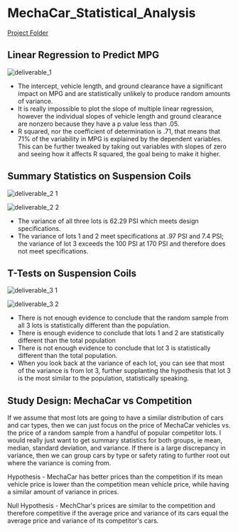 # MechaCar_Statistical_Analysis

[Project Folder](https://github.com/HartChrisT/MechaCar_Statistical_Analysis/edit/main/project_folder)
## Linear Regression to Predict MPG

![deliverable_1](https://user-images.githubusercontent.com/92996865/161465221-8f352093-9a72-4e75-8271-0393568a7873.png)

- The intercept, vehicle length, and ground clearance have a significant impact on MPG and are statistically unlikely to produce random amounts of variance.
- It is really impossible to plot the slope of multiple linear regression, however the individual slopes of vehicle length and ground clearance are nonzero because they have a p value less than .05.
- R squared, nor the coefficient of determination is .71, that means that 71% of the variability in MPG is explained by the dependent variables. This can be further tweaked by taking out variables with slopes of zero and seeing how it affects R squared, the goal being to make it higher.
## Summary Statistics on Suspension Coils

![deliverable_2 1](https://user-images.githubusercontent.com/92996865/161465274-95d84b06-e733-4e12-82aa-cfe4d4caf6c8.png)

![deliverable_2 2](https://user-images.githubusercontent.com/92996865/161465302-18fd0c01-fdee-4d09-ad71-666e068fff66.png)

- The variance of all three lots is 62.29 PSI which meets design specifications.
- The variance of lots 1 and 2 meet specifications at .97 PSI and 7.4 PSI; the variance of lot 3 exceeds the 100 PSI at 170 PSI and therefore does not meet specifications.

## T-Tests on Suspension Coils

![deliverable_3 1](https://user-images.githubusercontent.com/92996865/161465449-695f25e6-b9ab-482e-81b1-e205b0fa1ff4.png)

![deliverable_3 2](https://user-images.githubusercontent.com/92996865/161465456-605e1483-d788-4d25-8975-1ed92e0da7ea.png)

- There is not enough evidence to conclude that the random sample from all 3 lots is statistically different than the population.
- There is enough evidence to conclude that lots 1 and 2 are statistically different than the total population
- There is not enough evidence to conclude that lot 3 is statistically different than the total population.
-  When you look back at the variance of each lot, you can see that most of the variance is from lot 3, further supplanting the hypothesis that lot 3 is the most similar to the population, statistically speaking.

## Study Design: MechaCar vs Competition

If we assume that most lots are going to have a similar distribution of cars and car types, then we can just focus on the price of MechaCar vehicles vs. the price of a random sample from a handful of popular competitor lots. I would really just want to get summary statistics for both groups, ie mean, median, standard deviation, and variance. If there is a large discrepancy in variance, then we can group cars by type or safety rating to further root out where the variance is coming from. 

Hypothesis - MechaCar has better prices than the competition if its mean vehicle price is lower than the competition mean vehicle price, while having a similar amount of variance in prices.

Null Hypothesis - MechChar's prices are similar to the competition and therefore competitive if the average price and variance of its cars equal the average price and variance of its competitor's cars.
